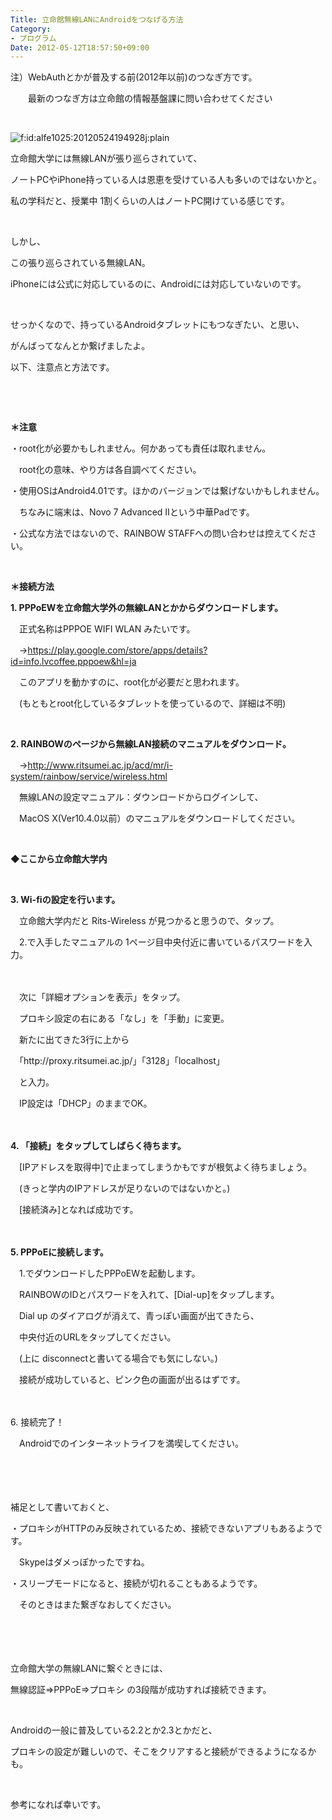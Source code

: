 ```yaml
---
Title: 立命館無線LANにAndroidをつなげる方法
Category:
- プログラム
Date: 2012-05-12T18:57:50+09:00
---
```


<p>注）WebAuthとかが普及する前(2012年以前)のつなぎ方です。</p>
<p>　　最新のつなぎ方は立命館の情報基盤課に問い合わせてください　　</p>
<p> </p>
<p><img class="hatena-fotolife" title="android" src="http://cdn-ak.f.st-hatena.com/images/fotolife/a/alfe1025/20120524/20120524194928.jpg" alt="f:id:alfe1025:20120524194928j:plain" /></p>
<p>立命館大学には無線LANが張り巡らされていて、</p>
<p>ノートPCやiPhone持っている人は恩恵を受けている人も多いのではないかと。</p>
<p>私の学科だと、授業中 1割くらいの人はノートPC開けている感じです。</p>
<p> </p>
<p>しかし、</p>
<p>この張り巡らされている無線LAN。</p>
<p>iPhoneには公式に対応しているのに、Androidには対応していないのです。</p>
<p> </p>
<p>せっかくなので、持っているAndroidタブレットにもつなぎたい、と思い、</p>
<p>がんばってなんとか繋げましたよ。</p>
<p>以下、注意点と方法です。</p>
<p> </p>
<p> </p>
<p><strong>＊注意</strong></p>
<p>・root化が必要かもしれません。何かあっても責任は取れません。</p>
<p>　root化の意味、やり方は各自調べてください。</p>
<p>・使用OSはAndroid4.01です。ほかのバージョンでは繋げないかもしれません。</p>
<p>　ちなみに端末は、Novo 7 Advanced IIという中華Padです。</p>
<p>・公式な方法ではないので、RAINBOW STAFFへの問い合わせは控えてください。</p>
<p> </p>
<p><strong>＊接続方法</strong></p>
<p><strong>1. PPPoEWを立命館大学外の無線LANとかからダウンロードします。</strong></p>
<p>　正式名称はPPPOE WIFI WLAN みたいです。</p>
<p>　→<a href="https://play.google.com/store/apps/details?id=info.lvcoffee.pppoew&amp;hl=ja">https://play.google.com/store/apps/details?id=info.lvcoffee.pppoew&amp;hl=ja</a></p>
<p>　このアプリを動かすのに、root化が必要だと思われます。</p>
<p>　(もともとroot化しているタブレットを使っているので、詳細は不明)</p>
<p> </p>
<p><strong>2. RAINBOWのページから無線LAN接続のマニュアルをダウンロード。</strong></p>
<p>　→<a href="http://www.ritsumei.ac.jp/acd/mr/i-system/rainbow/service/wireless.html">http://www.ritsumei.ac.jp/acd/mr/i-system/rainbow/service/wireless.html</a></p>
<p>　無線LANの設定マニュアル：ダウンロードからログインして、</p>
<p>　MacOS X(Ver10.4.0以前）のマニュアルをダウンロードしてください。</p>
<p> </p>
<p><strong>◆ここから立命館大学内</strong></p>
<p> </p>
<p><strong>3. Wi-fiの設定を行います。</strong></p>
<p>　立命館大学内だと Rits-Wireless が見つかると思うので、タップ。</p>
<p>　2.で入手したマニュアルの 1ページ目中央付近に書いているパスワードを入力。</p>
<p>　</p>
<p>　次に「詳細オプションを表示」をタップ。</p>
<p>　プロキシ設定の右にある「なし」を「手動」に変更。</p>
<p>　新たに出てきた3行に上から</p>
<p>　「http://proxy.ritsumei.ac.jp/」「3128」「localhost」</p>
<p>　と入力。</p>
<p>　IP設定は「DHCP」のままでOK。</p>
<p>　</p>
<p><strong>4. 「接続」をタップしてしばらく待ちます。</strong></p>
<p>　[IPアドレスを取得中]で止まってしまうかもですが根気よく待ちましょう。</p>
<p>　(きっと学内のIPアドレスが足りないのではないかと。)</p>
<p>　[接続済み]となれば成功です。</p>
<p>　</p>
<p><strong>5. PPPoEに接続します。</strong></p>
<p>　1.でダウンロードしたPPPoEWを起動します。</p>
<p>　RAINBOWのIDとパスワードを入れて、[Dial-up]をタップします。  </p>
<p>　Dial up のダイアログが消えて、青っぽい画面が出てきたら、</p>
<p>　中央付近のURLをタップしてください。</p>
<p>　(上に disconnectと書いてる場合でも気にしない。)</p>
<p>　接続が成功していると、ピンク色の画面が出るはずです。</p>
<p>　</p>
<p>6. 接続完了！</p>
<p>　Androidでのインターネットライフを満喫してください。</p>
<p>　</p>
<p>　</p>
<p>補足として書いておくと、</p>
<p>・プロキシがHTTPのみ反映されているため、接続できないアプリもあるようです。</p>
<p>　Skypeはダメっぽかったですね。</p>
<p>・スリープモードになると、接続が切れることもあるようです。</p>
<p>　そのときはまた繋ぎなおしてください。</p>
<p>　</p>
<p>　</p>
<p>立命館大学の無線LANに繋ぐときには、</p>
<p>無線認証⇒PPPoE⇒プロキシ の3段階が成功すれば接続できます。</p>
<p> </p>
<p>Androidの一般に普及している2.2とか2.3とかだと、</p>
<p>プロキシの設定が難しいので、そこをクリアすると接続ができるようになるかも。</p>
<p> </p>
<p>参考になれば幸いです。</p>

